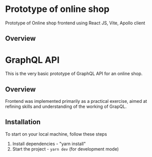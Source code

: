 # Prototype of online shop
Prototype of Online shop frontend using React JS, Vite, Apollo client
## Overview
# GraphQL API
This is the very basic prototype of GraphQL API for an online shop.
## Overview
Frontend was implemented primarily as a practical exercise, aimed at refining skills and understanding of the working of GrapQL.

## Installation
To start on your local machine, follow these steps
1. Install dependencies - "yarn install"
2. Start the project - `yarn dev` (for development mode)
